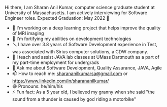 Hi there, I am Sharan Anil Kumar, computer science graduate student at University of Massachusetts. I am actively interviewing for Software Engineer roles. Expected Graduation: May 2022 👋

- 🔭 I'm working on a deep learning project that helps improve the quality of MRI imaging
- 🌱 I'm fortifying my abilities on development technologies
- 🪛 I have over 3.8 years of Software Development experience in Test, was associated with Sirius computer solutions, a CDW company.
- 👯 I teach and assist JAVA lab classes at UMass Dartmouth as a part of my part-time employment for undergrads
- 💬 Ask me about Software Development, Quality Assurance, JAVA, Agile
- 📫 How to reach me: sharananilkumarsa@gmail.com or https://www.linkedin.com/in/sharananilkumar/
- 😄 Pronouns: he/him/his
- ⚡ Fun fact: As a 5 year old, I believed my granny when she said "the sound from a thunder is caused by god riding a motorbike"


